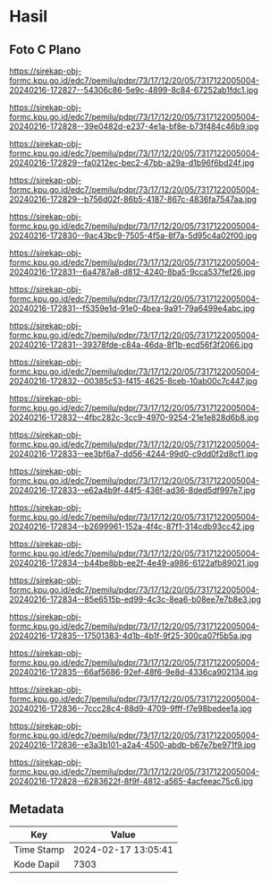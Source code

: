 # Hasil

## Foto C Plano

https://sirekap-obj-formc.kpu.go.id/edc7/pemilu/pdpr/73/17/12/20/05/7317122005004-20240216-172827--54306c86-5e9c-4899-8c84-67252ab1fdc1.jpg

https://sirekap-obj-formc.kpu.go.id/edc7/pemilu/pdpr/73/17/12/20/05/7317122005004-20240216-172828--39e0482d-e237-4e1a-bf8e-b73f484c46b9.jpg

https://sirekap-obj-formc.kpu.go.id/edc7/pemilu/pdpr/73/17/12/20/05/7317122005004-20240216-172829--fa0212ec-bec2-47bb-a29a-d1b96f6bd24f.jpg

https://sirekap-obj-formc.kpu.go.id/edc7/pemilu/pdpr/73/17/12/20/05/7317122005004-20240216-172829--b756d02f-86b5-4187-867c-4836fa7547aa.jpg

https://sirekap-obj-formc.kpu.go.id/edc7/pemilu/pdpr/73/17/12/20/05/7317122005004-20240216-172830--9ac43bc9-7505-4f5a-8f7a-5d95c4a02f00.jpg

https://sirekap-obj-formc.kpu.go.id/edc7/pemilu/pdpr/73/17/12/20/05/7317122005004-20240216-172831--6a4787a8-d812-4240-8ba5-9cca537fef26.jpg

https://sirekap-obj-formc.kpu.go.id/edc7/pemilu/pdpr/73/17/12/20/05/7317122005004-20240216-172831--f5359e1d-91e0-4bea-9a91-79a6499e4abc.jpg

https://sirekap-obj-formc.kpu.go.id/edc7/pemilu/pdpr/73/17/12/20/05/7317122005004-20240216-172831--39378fde-c84a-46da-8f1b-ecd56f3f2066.jpg

https://sirekap-obj-formc.kpu.go.id/edc7/pemilu/pdpr/73/17/12/20/05/7317122005004-20240216-172832--00385c53-f415-4625-8ceb-10ab00c7c447.jpg

https://sirekap-obj-formc.kpu.go.id/edc7/pemilu/pdpr/73/17/12/20/05/7317122005004-20240216-172832--4fbc282c-3cc9-4970-9254-21e1e828d6b8.jpg

https://sirekap-obj-formc.kpu.go.id/edc7/pemilu/pdpr/73/17/12/20/05/7317122005004-20240216-172833--ee3bf6a7-dd56-4244-99d0-c9dd0f2d8cf1.jpg

https://sirekap-obj-formc.kpu.go.id/edc7/pemilu/pdpr/73/17/12/20/05/7317122005004-20240216-172833--e62a4b9f-44f5-436f-ad36-8ded5df997e7.jpg

https://sirekap-obj-formc.kpu.go.id/edc7/pemilu/pdpr/73/17/12/20/05/7317122005004-20240216-172834--b2699961-152a-4f4c-87f1-314cdb93cc42.jpg

https://sirekap-obj-formc.kpu.go.id/edc7/pemilu/pdpr/73/17/12/20/05/7317122005004-20240216-172834--b44be8bb-ee2f-4e49-a986-6122afb89021.jpg

https://sirekap-obj-formc.kpu.go.id/edc7/pemilu/pdpr/73/17/12/20/05/7317122005004-20240216-172834--85e6515b-ed99-4c3c-8ea6-b08ee7e7b8e3.jpg

https://sirekap-obj-formc.kpu.go.id/edc7/pemilu/pdpr/73/17/12/20/05/7317122005004-20240216-172835--17501383-4d1b-4b1f-9f25-300ca07f5b5a.jpg

https://sirekap-obj-formc.kpu.go.id/edc7/pemilu/pdpr/73/17/12/20/05/7317122005004-20240216-172835--66af5686-92ef-48f6-9e8d-4336ca902134.jpg

https://sirekap-obj-formc.kpu.go.id/edc7/pemilu/pdpr/73/17/12/20/05/7317122005004-20240216-172836--7ccc28c4-88d9-4709-9fff-f7e98bedee1a.jpg

https://sirekap-obj-formc.kpu.go.id/edc7/pemilu/pdpr/73/17/12/20/05/7317122005004-20240216-172836--e3a3b101-a2a4-4500-abdb-b67e7be971f9.jpg

https://sirekap-obj-formc.kpu.go.id/edc7/pemilu/pdpr/73/17/12/20/05/7317122005004-20240216-172828--6283622f-8f9f-4812-a565-4acfeeac75c6.jpg


## Metadata

| Key        | Value               |
| ---------- | ------------------- |
| Time Stamp | 2024-02-17 13:05:41 |
| Kode Dapil | 7303                |



